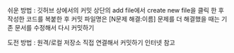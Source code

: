 쉬운 방법 : 깃허브 상에서의 커밋
상단의 add file에서 create new file을 클릭 한 후 작성한 코드를 복붙한 후 커밋
파일명은 [N문제 해결:이름]
문제를 더 해결했을 때는 기존 문서를 수정해서 다시 커밋하기

도전 방법 : 원격/로컬 저장소 직접 연결해서 커밋하기
인터넷 참고
